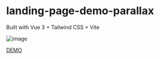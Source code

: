 # landing-page-demo-parallax

Built with Vue 3 + Tailwind CSS + Vite

![image](https://github.com/Uhliber/landing-page-demo-parallax/assets/75675306/afe3f478-39e6-4cef-b700-3a9df679ebb6)

[DEMO](https://uhliber.github.io/landing-page-demo-parallax/)
